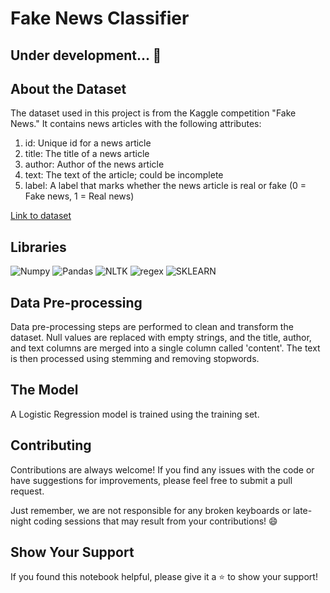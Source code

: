 # Fake News Classifier
## Under development... 🚀

## About the Dataset
The dataset used in this project is from the Kaggle competition "Fake News." It contains news articles with the following attributes:
1. id: Unique id for a news article
2. title: The title of a news article
3. author: Author of the news article
4. text: The text of the article; could be incomplete
5. label: A label that marks whether the news article is real or fake (0 = Fake news, 1 = Real news)

[Link to dataset](https://www.kaggle.com/c/fake-news/data?select=train.csv)

## Libraries
  ![Numpy](https://img.shields.io/badge/Numpy-007396?style=for-the-badge&logo=numpy&logoColor=white)
  ![Pandas](https://img.shields.io/badge/Pandas-007396?style=for-the-badge&logo=pandas&logoColor=white)
  ![NLTK](https://img.shields.io/badge/NLTK-Natural%20Language%20Toolkit-%23ED8B00.svg?style=for-the-badge&logo=java&logoColor=white)
  ![regex](https://img.shields.io/badge/RE-RegEx-%23ED8B00.svg?style=for-the-badge&logo=java&logoColor=white)
  ![SKLEARN](https://img.shields.io/badge/sklearn-007396?style=for-the-badge&logo=scikit-learn&logoColor=white)

## Data Pre-processing
Data pre-processing steps are performed to clean and transform the dataset. Null values are replaced with empty strings, and the title, author, and text columns are merged into a single column called 'content'. The text is then processed using stemming and removing stopwords.

## The Model 
A Logistic Regression model is trained using the training set.

## Contributing
Contributions are always welcome! If you find any issues with the code or have suggestions for improvements, please feel free to submit a pull request.

Just remember, we are not responsible for any broken keyboards or late-night coding sessions that may result from your contributions! 😄

## Show Your Support
If you found this notebook helpful, please give it a ⭐️ to show your support!
